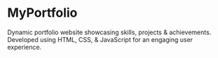 # MyPortfolio
Dynamic portfolio website showcasing skills, projects &amp; achievements. Developed using HTML, CSS, &amp; JavaScript for an engaging user experience.
